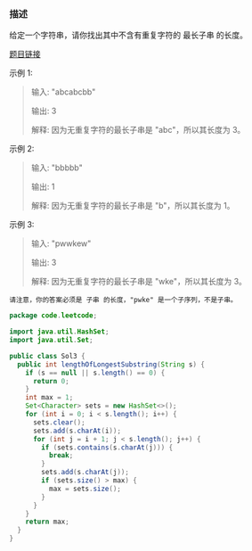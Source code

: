 ### 描述
给定一个字符串，请你找出其中不含有重复字符的 最长子串 的长度。

[题目链接](https://leetcode-cn.com/problems/longest-substring-without-repeating-characters/)

示例 1:
>
> 输入: "abcabcbb"
> 
> 输出: 3
>  
> 解释: 因为无重复字符的最长子串是 "abc"，所以其长度为 3。

示例 2:
>
>输入: "bbbbb"
>
>输出: 1
>
>解释: 因为无重复字符的最长子串是 "b"，所以其长度为 1。
>
示例 3:

>输入: "pwwkew"
>
>输出: 3
>
>解释: 因为无重复字符的最长子串是 "wke"，所以其长度为 3。

`请注意，你的答案必须是 子串 的长度，"pwke" 是一个子序列，不是子串。`


```java
package code.leetcode;

import java.util.HashSet;
import java.util.Set;

public class Sol3 {
  public int lengthOfLongestSubstring(String s) {
    if (s == null || s.length() == 0) {
      return 0;
    }
    int max = 1;
    Set<Character> sets = new HashSet<>();
    for (int i = 0; i < s.length(); i++) {
      sets.clear();
      sets.add(s.charAt(i));
      for (int j = i + 1; j < s.length(); j++) {
        if (sets.contains(s.charAt(j))) {
          break;
        }
        sets.add(s.charAt(j));
        if (sets.size() > max) {
          max = sets.size();
        }
      }
    }
    return max;
  }
}
```
